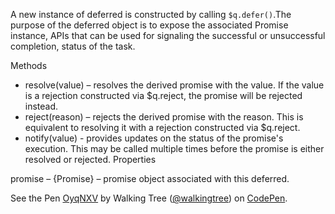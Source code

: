 
A new instance of deferred is constructed by calling ```$q.defer()```.The purpose of the deferred object is to expose the associated Promise instance, APIs that can be used for signaling the successful or unsuccessful completion, status of the task.

Methods

* resolve(value) – resolves the derived promise with the value. If the value is a rejection constructed via $q.reject, the promise will be rejected instead.
* reject(reason) – rejects the derived promise with the reason. This is equivalent to resolving it with a rejection constructed via $q.reject.
* notify(value) - provides updates on the status of the promise's execution. This may be called multiple times before the promise is either resolved or rejected.
Properties

promise – {Promise} – promise object associated with this deferred.

<p data-height="268" data-theme-id="0" data-slug-hash="OyqNXV" data-default-tab="result" data-user="walkingtree" class='codepen'>See the Pen <a href='http://codepen.io/walkingtree/pen/OyqNXV/'>OyqNXV</a> by Walking Tree (<a href='http://codepen.io/walkingtree'>@walkingtree</a>) on <a href='http://codepen.io'>CodePen</a>.</p>
<script async src="//assets.codepen.io/assets/embed/ei.js"></script>

